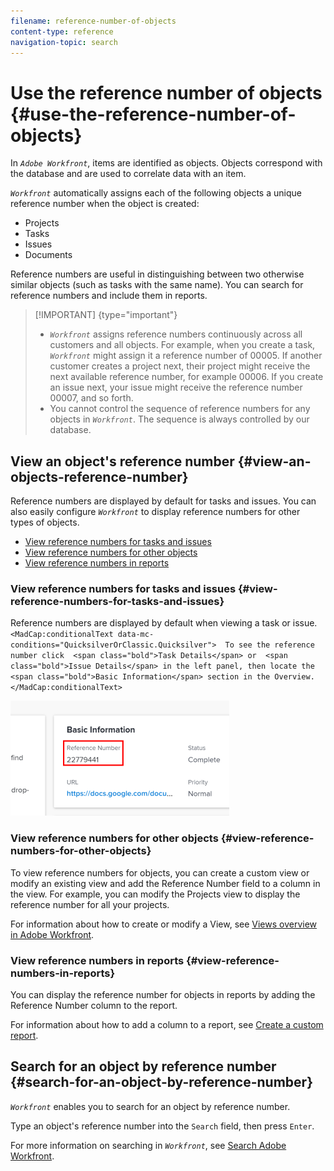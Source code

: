 ```yaml
---
filename: reference-number-of-objects
content-type: reference
navigation-topic: search
---
```




# Use the reference number of objects {#use-the-reference-number-of-objects}

In *`Adobe Workfront`*, items are identified as objects. Objects correspond with the database and are used to correlate data with an item.


*`Workfront`* automatically assigns each of the following objects a unique reference number when the object is created:



* Projects
* Tasks
* Issues
* Documents


Reference numbers are useful in distinguishing between two otherwise similar objects (such as tasks with the same name). You can search for reference numbers and include them in reports. 


>[!IMPORTANT] {type="important"}
>
>
>
>
>*  *`Workfront`* assigns reference numbers continuously across all customers and all objects. For example, when you create a task, *`Workfront`* might assign it a reference number of 00005. If another customer creates a project next, their project might receive the next available reference number, for example 00006. If you create an issue next, your issue might receive the reference number 00007, and so forth. 
>*  You cannot control the sequence of reference numbers for any objects in *`Workfront`*. The sequence is always controlled by our database. 
>
>





## View an object's reference number {#view-an-objects-reference-number}

Reference numbers are displayed by default for tasks and issues. You can also easily configure *`Workfront`* to display reference numbers for other types of objects.



* [View reference numbers for tasks and issues](#viewing-reference-numbers-for-tasks-and-issues) 
* [View reference numbers for other objects](#viewing-reference-for-other-objects) 
* [View reference numbers in reports](#viewing-reference-numbers-in-reports) 




### View reference numbers for tasks and issues {#view-reference-numbers-for-tasks-and-issues}

Reference numbers are displayed by default when viewing a task or issue. `<MadCap:conditionalText data-mc-conditions="QuicksilverOrClassic.Quicksilver">  To see the reference number click  <span class="bold">Task Details</span> or  <span class="bold">Issue Details</span> in the left panel, then locate the  <span class="bold">Basic Information</span> section in the Overview.</MadCap:conditionalText>`


![](assets/reference-number-nwe-350x184.png)




### View reference numbers for other objects  {#view-reference-numbers-for-other-objects}

To view reference numbers for objects, you can create a custom view or modify an existing view and add the Reference Number field to a column in the view. For example, you can modify the Projects view to display the reference number for all your projects.


For information about how to create or modify a View, see [Views overview in Adobe Workfront](views-overview.md).


### View reference numbers in reports {#view-reference-numbers-in-reports}

You can display the reference number for objects in reports by adding the Reference Number column to the report.


For information about how to add a column to a report, see [Create a custom report](create-custom-report.md).


## Search for an object by reference number {#search-for-an-object-by-reference-number}

*`Workfront`* enables you to search for an object by reference number.


Type an object's reference number into the `Search` field, then press `Enter`.


For more information on searching in *`Workfront`*, see [Search Adobe Workfront](search-workfront.md).
